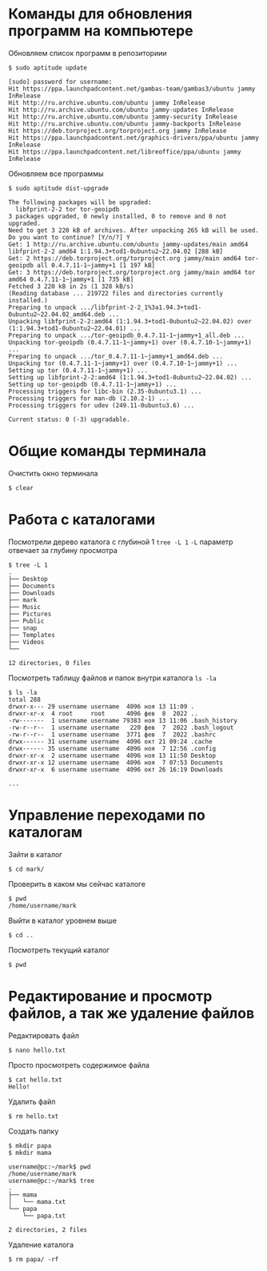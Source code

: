 # Команды для обновления программ на компьютере

Обновляем список программ в репозиториии 

```shell
$ sudo aptitude update 

[sudo] password for username: 
Hit https://ppa.launchpadcontent.net/gambas-team/gambas3/ubuntu jammy InRelease
Hit http://ru.archive.ubuntu.com/ubuntu jammy InRelease                   
Hit http://ru.archive.ubuntu.com/ubuntu jammy-updates InRelease                                                                      
Hit http://ru.archive.ubuntu.com/ubuntu jammy-security InRelease                                              
Hit http://ru.archive.ubuntu.com/ubuntu jammy-backports InRelease                                       
Hit https://deb.torproject.org/torproject.org jammy InRelease                     
Hit https://ppa.launchpadcontent.net/graphics-drivers/ppa/ubuntu jammy InRelease
Hit https://ppa.launchpadcontent.net/libreoffice/ppa/ubuntu jammy InRelease
```

Обновляем все программы

```shell
$ sudo aptitude dist-upgrade 

The following packages will be upgraded: 
  libfprint-2-2 tor tor-geoipdb 
3 packages upgraded, 0 newly installed, 0 to remove and 0 not upgraded.
Need to get 3 220 kB of archives. After unpacking 265 kB will be used.
Do you want to continue? [Y/n/?] Y
Get: 1 http://ru.archive.ubuntu.com/ubuntu jammy-updates/main amd64 libfprint-2-2 amd64 1:1.94.3+tod1-0ubuntu2~22.04.02 [288 kB]
Get: 2 https://deb.torproject.org/torproject.org jammy/main amd64 tor-geoipdb all 0.4.7.11-1~jammy+1 [1 197 kB]
Get: 3 https://deb.torproject.org/torproject.org jammy/main amd64 tor amd64 0.4.7.11-1~jammy+1 [1 735 kB]
Fetched 3 220 kB in 2s (1 328 kB/s)
(Reading database ... 219722 files and directories currently installed.)
Preparing to unpack .../libfprint-2-2_1%3a1.94.3+tod1-0ubuntu2~22.04.02_amd64.deb ...
Unpacking libfprint-2-2:amd64 (1:1.94.3+tod1-0ubuntu2~22.04.02) over (1:1.94.3+tod1-0ubuntu2~22.04.01) ...
Preparing to unpack .../tor-geoipdb_0.4.7.11-1~jammy+1_all.deb ...
Unpacking tor-geoipdb (0.4.7.11-1~jammy+1) over (0.4.7.10-1~jammy+1) ...
Preparing to unpack .../tor_0.4.7.11-1~jammy+1_amd64.deb ...
Unpacking tor (0.4.7.11-1~jammy+1) over (0.4.7.10-1~jammy+1) ...
Setting up tor (0.4.7.11-1~jammy+1) ...
Setting up libfprint-2-2:amd64 (1:1.94.3+tod1-0ubuntu2~22.04.02) ...
Setting up tor-geoipdb (0.4.7.11-1~jammy+1) ...
Processing triggers for libc-bin (2.35-0ubuntu3.1) ...
Processing triggers for man-db (2.10.2-1) ...
Processing triggers for udev (249.11-0ubuntu3.6) ...
                                         
Current status: 0 (-3) upgradable.
```


# Общие команды терминала 

Очистить окно терминала 

```shell
$ clear
```

# Работа с каталогами

Посмотрели дерево каталога с глубиной 1 `tree -L 1`
`-L` параметр отвечает за глубину просмотра

```shell
$ tree -L 1
.
├── Desktop
├── Documents
├── Downloads
├── mark
├── Music
├── Pictures
├── Public
├── snap
├── Templates
├── Videos
└── 

12 directories, 0 files
```

Посмотреть таблицу файлов и папок внутри каталога `ls -la`

```shell
$ ls -la
total 288
drwxr-x--- 29 username username  4096 ноя 13 11:09 .
drwxr-xr-x  4 root     root      4096 фев  8  2022 ..
-rw-------  1 username username 79383 ноя 13 11:06 .bash_history
-rw-r--r--  1 username username   220 фев  7  2022 .bash_logout
-rw-r--r--  1 username username  3771 фев  7  2022 .bashrc
drwx------ 31 username username  4096 окт 21 09:24 .cache
drwx------ 35 username username  4096 ноя  7 12:56 .config
drwxr-xr-x  2 username username  4096 ноя 13 11:50 Desktop
drwxr-xr-x 12 username username  4096 ноя  7 07:53 Documents
drwxr-xr-x  6 username username  4096 окт 26 16:19 Downloads

...

```

# Управление переходами по каталогам

Зайти в каталог

```shell
$ cd mark/
```

Проверить в каком мы сейчас каталоге 

```shell
$ pwd
/home/username/mark
```

Выйти в каталог уровнем выше 

```shell
$ cd ..
```

Посмотреть текущий каталог

```shell
$ pwd
```

# Редактирование и просмотр файлов, а так же удаление файлов

Редактировать файл

```shell
$ nano hello.txt
```

Просто просмотреть содержимое файла

```shell
$ cat hello.txt 
Hello!
```

Удалить файл
```shell
$ rm hello.txt
```

Создать папку

```shell
$ mkdir papa
$ mkdir mama

username@pc:~/mark$ pwd
/home/username/mark
username@pc:~/mark$ tree
.
├── mama
│   └── mama.txt
└── papa
    └── papa.txt

2 directories, 2 files
```

Удаление каталога

```shell
$ rm papa/ -rf
```
